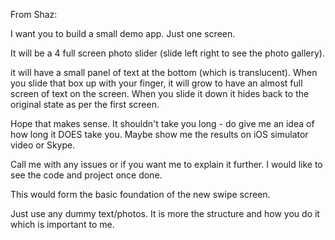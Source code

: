 From Shaz:

I want you to build a small demo app. Just one screen.  

It will be a 4 full screen photo slider (slide left right to see the photo gallery).

it will have a small panel of text at the bottom (which is translucent).  When you slide that box up with your finger, it will grow to have an almost full screen of text  on the screen.  When you slide it down it hides back to the original state as per the first screen.

Hope that makes sense. It shouldn't take you long - do give me an idea of how long it DOES take you. Maybe show me the results on iOS simulator video or Skype.

Call me with any issues or if you want me to explain it further. I would like to see the code and project once done.

This would form the basic foundation of the new swipe screen. 

Just use any dummy text/photos. It is more the structure and how you do it which  is important to me.